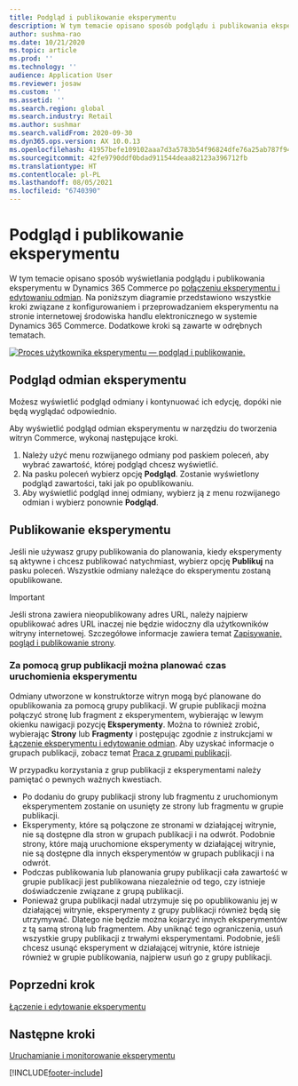 ```yaml
---
title: Podgląd i publikowanie eksperymentu
description: W tym temacie opisano sposób podglądu i publikowania eksperymentu z Dynamics 365 Commerce.
author: sushma-rao
ms.date: 10/21/2020
ms.topic: article
ms.prod: ''
ms.technology: ''
audience: Application User
ms.reviewer: josaw
ms.custom: ''
ms.assetid: ''
ms.search.region: global
ms.search.industry: Retail
ms.author: sushmar
ms.search.validFrom: 2020-09-30
ms.dyn365.ops.version: AX 10.0.13
ms.openlocfilehash: 41957befe109102aaa7d3a5783b54f96824dfe76a25ab787f94afc778c08fca5
ms.sourcegitcommit: 42fe9790ddf0bdad911544deaa82123a396712fb
ms.translationtype: HT
ms.contentlocale: pl-PL
ms.lasthandoff: 08/05/2021
ms.locfileid: "6740390"
---
```

# <a name="preview-and-publish-an-experiment"></a>Podgląd i publikowanie eksperymentu

W tym temacie opisano sposób wyświetlania podglądu i publikowania eksperymentu w Dynamics 365 Commerce po [połączeniu eksperymentu i edytowaniu odmian](experimentation-connect-edit.md). Na poniższym diagramie przedstawiono wszystkie kroki związane z konfigurowaniem i przeprowadzaniem eksperymentu na stronie internetowej środowiska handlu elektronicznego w systemie Dynamics 365 Commerce. Dodatkowe kroki są zawarte w odrębnych tematach.

[ ![Proces użytkownika eksperymentu — podgląd i publikowanie.](./media/experimentation_preview_publish.svg) ](./media/experimentation_preview_publish.svg#lightbox)

## <a name="preview-your-experiment-variations"></a>Podgląd odmian eksperymentu
Możesz wyświetlić podgląd odmiany i kontynuować ich edycję, dopóki nie będą wyglądać odpowiednio.

Aby wyświetlić podgląd odmian eksperymentu w narzędziu do tworzenia witryn Commerce, wykonaj następujące kroki.

1. Należy użyć menu rozwijanego odmiany pod paskiem poleceń, aby wybrać zawartość, której podgląd chcesz wyświetlić. 
1. Na pasku poleceń wybierz opcję **Podgląd**. Zostanie wyświetlony podgląd zawartości, taki jak po opublikowaniu.
1. Aby wyświetlić podgląd innej odmiany, wybierz ją z menu rozwijanego odmian i wybierz ponownie **Podgląd**.

## <a name="publish-your-experiment"></a>Publikowanie eksperymentu
Jeśli nie używasz grupy publikowania do planowania, kiedy eksperymenty są aktywne i chcesz publikować natychmiast, wybierz opcję **Publikuj** na pasku poleceń. Wszystkie odmiany należące do eksperymentu zostaną opublikowane.
    
> [!IMPORTANT]
> Jeśli strona zawiera nieopublikowany adres URL, należy najpierw opublikować adres URL inaczej nie będzie widoczny dla użytkowników witryny internetowej. Szczegółowe informacje zawiera temat [Zapisywanie, pogląd i publikowanie strony](save-preview-publish-page.md).
    
### <a name="use-publish-groups-to-schedule-when-your-experiment-goes-live"></a>Za pomocą grup publikacji można planować czas uruchomienia eksperymentu
Odmiany utworzone w konstruktorze witryn mogą być planowane do opublikowania za pomocą grupy publikacji. W grupie publikacji można połączyć stronę lub fragment z eksperymentem, wybierając w lewym okienku nawigacji pozycję **Eksperymenty**. Można to również zrobić, wybierając **Strony** lub **Fragmenty** i postępując zgodnie z instrukcjami w [Łączenie eksperymentu i edytowanie odmian](experimentation-connect-edit.md). Aby uzyskać informacje o grupach publikacji, zobacz temat [Praca z grupami publikacji](publish-groups.md).

W przypadku korzystania z grup publikacji z eksperymentami należy pamiętać o pewnych ważnych kwestiach.
- Po dodaniu do grupy publikacji strony lub fragmentu z uruchomionym eksperymentem zostanie on usunięty ze strony lub fragmentu w grupie publikacji.
- Eksperymenty, które są połączone ze stronami w działającej witrynie, nie są dostępne dla stron w grupach publikacji i na odwrót. Podobnie strony, które mają uruchomione eksperymenty w działającej witrynie, nie są dostępne dla innych eksperymentów w grupach publikacji i na odwrót.
- Podczas publikowania lub planowania grupy publikacji cała zawartość w grupie publikacji jest publikowana niezależnie od tego, czy istnieje doświadczenie związane z grupą publikacji.
- Ponieważ grupa publikacji nadal utrzymuje się po opublikowaniu jej w działającej witrynie, eksperymenty z grupy publikacji również będą się utrzymywać. Dlatego nie będzie można kojarzyć innych eksperymentów z tą samą stroną lub fragmentem. Aby uniknąć tego ograniczenia, usuń wszystkie grupy publikacji z trwałymi eksperymentami. Podobnie, jeśli chcesz usunąć eksperyment w działającej witrynie, które istnieje również w grupie publikowania, najpierw usuń go z grupy publikacji.

## <a name="previous-step"></a>Poprzedni krok
[Łączenie i edytowanie eksperymentu](experimentation-connect-edit.md)

## <a name="next-step"></a>Następne kroki
[Uruchamianie i monitorowanie eksperymentu](experimentation-run-monitor.md)


[!INCLUDE[footer-include](../includes/footer-banner.md)]